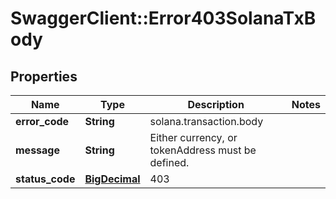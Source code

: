 # SwaggerClient::Error403SolanaTxBody

## Properties
Name | Type | Description | Notes
------------ | ------------- | ------------- | -------------
**error_code** | **String** | solana.transaction.body | 
**message** | **String** | Either currency, or tokenAddress must be defined. | 
**status_code** | [**BigDecimal**](BigDecimal.md) | 403 | 

